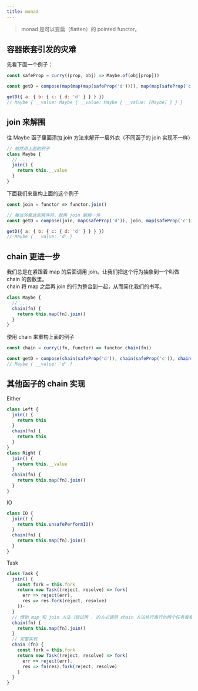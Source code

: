 ```yaml
---
title: monad
---
```


> monad 是可以变扁（flatten）的 pointed functor。

## 容器嵌套引发的灾难

先看下面一个例子：
```js
const safeProp = curry((prop, obj) => Maybe.of(obj[prop]))

const getD = compose(map(map(map(safeProp('d')))), map(map(safeProp('c'))), map(safeProp('b')), safeProp('a'))

getD({ a: { b: { c: { d: 'd' } } } })
// Maybe { __value: Maybe { __value: Maybe { __value: [Maybe] } } }
```

## join 来解围

往 Maybe 函子里面添加 join 方法来解开一层外衣（不同函子的 join 实现不一样）
``` js
// 依然用上面的例子
class Maybe {
  // ...
  join() {
    return this.__value
  }
}
```

下面我们来重构上面的这个例子
```js
const join = functor => functor.join()

// 每当外套达到两件时，就用 join 脱掉一件
const getD = compose(join, map(safeProp('d')), join, map(safeProp('c')), join, map(safeProp('b')), safeProp('a'))

getD({ a: { b: { c: { d: 'd' } } } })
// Maybe { __value: 'd' }
```

## chain 更进一步

我们总是在紧跟着 map 的后面调用 join。让我们把这个行为抽象到一个叫做 chain 的函数里。  
chain 将 map 之后再 join 的行为整合到一起，从而简化我们的书写。  

```js
class Maybe {
  // ...
  chain(fn) {
    return this.map(fn).join()
  }
}
```

使用 chain 来重构上面的例子
```js
const chain = curry((fn, functor) => functor.chain(fn))

const getD = compose(chain(safeProp('d')), chain(safeProp('c')), chain(safeProp('b')), safeProp('a'))
// Maybe { __value: 'd' }
```

## 其他函子的 chain 实现

Either
```js
class Left {
  join() {
    return this
  }
  chain(fn) {
    return this
  }
}
class Right {
  join() {
    return this.__value
  }
  chain(fn) {
    return this.map(fn).join()
  }
}
```

IO
```js
class IO {
  join() {
    return this.unsafePerformIO()
  }
  chain(fn) {
    return this.map(fn).join()
  }
}
```

Task
```js
class Task {
  join() {
    const fork = this.fork
    return new Task((reject, resolve) => fork(
      err => reject(err),
      res => res.fork(reject, resolve)
    ))·
  }
  // 借助 map 和 join 方法（尝试用 . 的方式调用 chain 方法执行串行的两个任务看看，会有惊喜）
  chain(fn) {
    return this.map(fn).join()
  }
  // 完整实现
  chain (fn) {
    const fork = this.fork
    return new Task((reject, resolve) => fork(
      err => reject(err), 
      res => fn(res).fork(reject, resolve)
    )
  }
}
```
